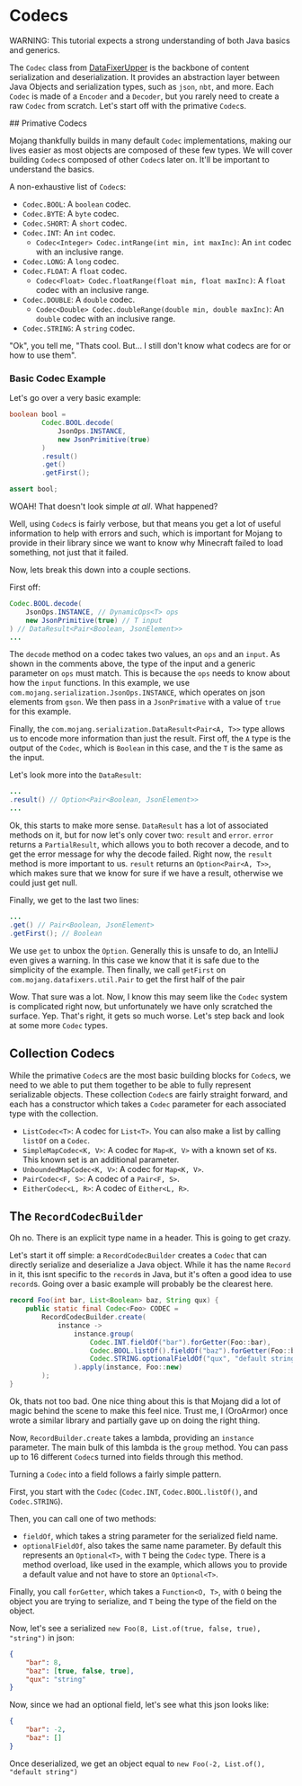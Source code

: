 # Codecs

WARNING: This tutorial expects a strong understanding of both Java basics and generics.

The `Codec` class from [DataFixerUpper](https://github.com/Mojang/DataFixerUpper) is the backbone of content serialization and deserialization.
It provides an abstraction layer between Java Objects and serialization types, such as `json`, `nbt`, and more.
Each `Codec` is made of a `Encoder` and a `Decoder`, but you rarely need to create a raw `Codec` from scratch.
Let's start off with the primative `Codec`s.

<!-- TODO: Is this div needed? The basic example is getting pushed to the bottom of the page for some reason -->
<div>
## Primative Codecs

Mojang thankfully builds in many default `Codec` implementations, making our lives easier as most objects are composed of these few types.
We will cover building `Codec`s composed of other `Codec`s later on.
It'll be important to understand the basics.

A non-exhaustive list of `Codec`s:
- `Codec.BOOL`: A `boolean` codec.
- `Codec.BYTE`: A `byte` codec.
- `Codec.SHORT`: A `short` codec.
- `Codec.INT`: An `int` codec.
    - `Codec<Integer> Codec.intRange(int min, int maxInc)`: An `int` codec with an inclusive range.
- `Codec.LONG`: A `long` codec.
- `Codec.FLOAT`: A `float` codec.
    - `Codec<Float> Codec.floatRange(float min, float maxInc)`: A `float` codec with an inclusive range.
- `Codec.DOUBLE`: A `double` codec.
    - `Codec<Double> Codec.doubleRange(double min, double maxInc)`: An `double` codec with an inclusive range.
- `Codec.STRING`: A `string` codec.

"Ok", you tell me, "Thats cool. But... I still don't know what codecs are for or how to use them".

### Basic Codec Example
Let's go over a very basic example:

```java
boolean bool = 
        Codec.BOOL.decode(
            JsonOps.INSTANCE,
            new JsonPrimitive(true)
        )
        .result()
        .get()
        .getFirst();

assert bool;
```

WOAH! That doesn't look simple *at all*. What happened?

Well, using `Codec`s is fairly verbose, but that means you get a lot of useful information to help with errors and such, which is important for Mojang to provide in their library since we want to know why Minecraft failed to load something, not just that it failed.

Now, lets break this down into a couple sections.

First off:
```java
Codec.BOOL.decode(
    JsonOps.INSTANCE, // DynamicOps<T> ops
    new JsonPrimitive(true) // T input
) // DataResult<Pair<Boolean, JsonElement>>
...
```
The `decode` method on a codec takes two values, an `ops` and an `input`.
As shown in the comments above, the type of the input and a generic parameter on `ops` must match.
This is because the `ops` needs to know about how the `input` functions.
In this example, we use `com.mojang.serialization.JsonOps.INSTANCE`, which operates on json elements from `gson`.
We then pass in a `JsonPrimative` with a value of `true` for this example.

Finally, the `com.mojang.serialization.DataResult<Pair<A, T>>` type allows us to encode more information than just the result.
First off, the `A` type is the output of the `Codec`, which is `Boolean` in this case, and the `T` is the same as the input.

Let's look more into the `DataResult`:
```java
...
.result() // Option<Pair<Boolean, JsonElement>>
...
```

Ok, this starts to make more sense. 
`DataResult` has a lot of associated methods on it, but for now let's only cover two: `result` and `error`.
`error` returns a `PartialResult`, which allows you to both recover a decode, and to get the error message for why the decode failed. Right now, the `result` method is more important to us.
`result` returns an `Option<Pair<A, T>>`, which makes sure that we know for sure if we have a result, otherwise we could just get null.

Finally, we get to the last two lines:
```java
...
.get() // Pair<Boolean, JsonElement>
.getFirst(); // Boolean
```

We use `get` to unbox the `Option`. Generally this is unsafe to do, an IntelliJ even gives a warning.
In this case we know that it is safe due to the simplicity of the example.
Then finally, we call `getFirst` on `com.mojang.datafixers.util.Pair` to get the first half of the pair

Wow. That sure was a lot.
Now, I know this may seem like the `Codec` system is complicated right now, but unfortunately we have only scratched the surface.
Yep. That's right, it gets so much worse.
Let's step back and look at some more `Codec` types.
</div>

## Collection Codecs

While the primative `Codec`s are the most basic building blocks for `Codec`s, we need to we able to put them together to be able to fully represent serializable objects.
These collection `Codec`s are fairly straight forward, and each has a constructor which takes a `Codec` parameter for each associated type with the collection.

<!-- TODO: Use the static methods instead of the classes -->

- `ListCodec<T>`: A codec for `List<T>`. You can also make a list by calling `listOf` on a `Codec`.
- `SimpleMapCodec<K, V>`: A codec for `Map<K, V>` with a known set of `K`s. This known set is an additional parameter.
- `UnboundedMapCodec<K, V>`: A codec for `Map<K, V>`.
- `PairCodec<F, S>`: A codec of a `Pair<F, S>`.
- `EitherCodec<L, R>`: A codec of `Either<L, R>`.

## The `RecordCodecBuilder`
Oh no. There is an explicit type name in a header. This is going to get crazy.

Let's start it off simple: a `RecordCodecBuilder` creates a `Codec` that can directly serialize and deserialize a Java object.
While it has the name `Record` in it, this isnt specific to the `record`s in Java, but it's often a good idea to use `record`s.
Going over a basic example will probably be the clearest here.

```java
record Foo(int bar, List<Boolean> baz, String qux) {
    public static final Codec<Foo> CODEC =
        RecordCodecBuilder.create(
            instance ->
                instance.group(
                    Codec.INT.fieldOf("bar").forGetter(Foo::bar),
                    Codec.BOOL.listOf().fieldOf("baz").forGetter(Foo::baz),
                    Codec.STRING.optionalFieldOf("qux", "default string").forGetter(Foo::qux)
                ).apply(instance, Foo::new)
        );
}
```

Ok, thats not too bad. 
One nice thing about this is that Mojang did a lot of magic behind the scene to make this feel nice.
Trust me, I (OroArmor) once wrote a similar library and partially gave up on doing the right thing.

Now, `RecordBuilder.create` takes a lambda, providing an `instance` parameter.
The main bulk of this lambda is the `group` method.
You can pass up to 16 different `Codec`s turned into fields through this method.

Turning a `Codec` into a field follows a fairly simple pattern.

First, you start with the `Codec` (`Codec.INT`, `Codec.BOOL.listOf()`, and `Codec.STRING`).

Then, you can call one of two methods:
 - `fieldOf`, which takes a string parameter for the serialized field name.
 - `optionalFieldOf`, also takes the same name parameter. 
    By default this represents an `Optional<T>`, with `T` being the `Codec` type. 
    There is a method overload, like used in the example, which allows you to provide a default value and not have to store an `Optional<T>`.

Finally, you call `forGetter`, which takes a `Function<O, T>`, with `O` being the object you are trying to serialize, and `T` being the type of the field on the object.

Now, let's see a serialized `new Foo(8, List.of(true, false, true), "string")` in json:
```json
{
    "bar": 8,
    "baz": [true, false, true],
    "qux": "string"
}
```

Now, since we had an optional field, let's see what this json looks like:
```json
{
    "bar": -2,
    "baz": []
}
```
Once deserialized, we get an object equal to `new Foo(-2, List.of(), "default string")`